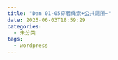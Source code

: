 ```yaml
---
title: "Dan 01-05穿着绳索+公共厕所~"
date: 2025-06-03T18:59:29
categories:
  - 未分类
tags:
  - wordpress
---
```





